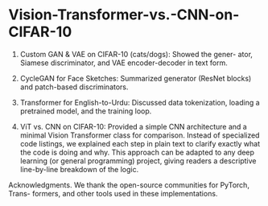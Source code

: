 # Vision-Transformer-vs.-CNN-on-CIFAR-10
1. Custom GAN & VAE on CIFAR-10 (cats/dogs): Showed the gener-
ator, Siamese discriminator, and VAE encoder-decoder in text form.

2. CycleGAN for Face Sketches: Summarized generator (ResNet blocks)
and patch-based discriminators.
3. Transformer for English-to-Urdu: Discussed data tokenization, loading
a pretrained model, and the training loop.
4. ViT vs. CNN on CIFAR-10: Provided a simple CNN architecture and a
minimal Vision Transformer class for comparison.
Instead of specialized code listings, we explained each step in plain text to
clarify exactly what the code is doing and why. This approach can be adapted to
any deep learning (or general programming) project, giving readers a descriptive
line-by-line breakdown of the logic.

Acknowledgments. We thank the open-source communities for PyTorch, Trans-
formers, and other tools used in these implementations.
